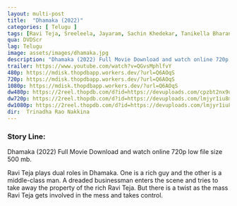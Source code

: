 ```yaml
---
layout: multi-post
title:  "Dhamaka (2022)"
categories: [ Telugu ]
tags: [Ravi Teja, Sreeleela, Jayaram, Sachin Khedekar, Tanikella Bharani]
qua: DVDScr
lag: Telugu
image: assets/images/dhamaka.jpg
description: "Dhamaka (2022) Full Movie Download and watch online 720p low file size 500 mb."
trailer: https://www.youtube.com/watch?v=QGvsMphlfvY
480p: https://mdisk.thopdbapp.workers.dev/?url=Q6AOqS
720p: https://mdisk.thopdbapp.workers.dev/?url=Q6AOqS
1080p: https://mdisk.thopdbapp.workers.dev/?url=Q6AOqS
dw480p: https://2reel.thopdb.com/d?id=https://devuploads.com/cpzbt2nx9ode
dw720p: https://2reel.thopdb.com/d?id=https://devuploads.com/lmjyr1iu8m0i
dw1080p: https://2reel.thopdb.com/d?id=https://devuploads.com/lmjyr1iu8m0i
dir:  Trinadha Rao Nakkina
---
```


### Story Line:
Dhamaka (2022) Full Movie Download and watch online 720p low file size 500 mb.

Ravi Teja plays dual roles in Dhamaka. One is a rich guy and the other is a middle-class man. A dreaded businessman enters the scene and tries to take away the property of the rich Ravi Teja. But there is a twist as the mass Ravi Teja gets involved in the mess and takes control.

